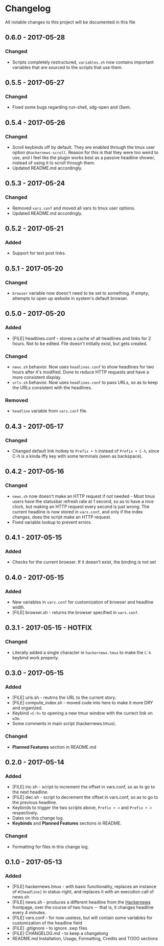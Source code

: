 # Changelog
All notable changes to this project will be documented in this file

## 0.6.0 - 2017-05-28
### Changed
* Scripts completely restructured, `variables.sh` now contains important
  variables that are sourced to the scripts that use them.

## 0.5.5 - 2017-05-27
### Changed
* Fixed some bugs regarding run-shell, xdg-open and i3wm.

## 0.5.4 - 2017-05-26
### Changed
* Scroll keybinds off by default. They are enabled through the tmux user option
  `@hackernews-scroll`. Reason for this is that they were too weird to use, and
  I feel like the plugin works best as a passive headline shower, instead of
  using it to scroll through them.
* Updated README.md accordingly.

## 0.5.3 - 2017-05-24
### Changed
* Removed `vars.conf` and moved all vars to tmux user options.
* Updated README.md accordingly.

## 0.5.2 - 2017-05-21
### Added
* Support for text post links.

## 0.5.1 - 2017-05-20
### Changed
* `browser` variable now doesn't need to be set to something. If empty,
  attempts to open up website in system's default browser.

## 0.5.0 - 2017-05-20
### Added
* [FILE] headlines.conf - stores a cache of all headlines and links for 2
  hours. Not to be edited. File doesn't initially exist, but gets created.
### Changed
* `news.sh` behavior. Now uses `headlines.conf` to show headlines for two
  hours after it's modified. Done to reduce HTTP requests and have a more
consistent display.
* `urls.sh` behavior. Now uses `headlines.conf` to pass URLs, so as to keep
  the URLs consistent with the headlines.
### Removed
* `headline` variable from `vars.conf` file.

## 0.4.3 - 2017-05-17
### Changed
* Changed default link hotkey to `Prefix + h` instead of `Prefix + C-h`, since
  C-h is a kinda iffy key with some terminals (seen as backspace).

## 0.4.2 - 2017-05-16
### Changed
* `news.sh` now doesn't make an HTTP request if not needed - Most tmux users
  have the statusbar refresh rate at 1 second, so as to have a nice clock, but
making an HTTP request every second is just wrong. The current headline is now
stored in `vars.conf`, and only if the index changes, does the script make an
HTTP request.
* Fixed variable lookup to prevent errors.

## 0.4.1 - 2017-05-15
### Added
* Checks for the current browser. If it doesn't exist, the binding is not set

## 0.4.0 - 2017-05-15
### Added
* New variables in `vars.conf` for customization of browser and headline width.
* [FILE] browser.sh - returns the browser specified in `vars.conf`.

## 0.3.1 - 2017-05-15 - HOTFIX
### Changed
* Literally added a single character in `hackernews.tmux` to make the `C-h`
  keybind work properly.

## 0.3.0 - 2017-05-15
### Added
* [FILE] urls.sh - reutrns the URL to the current story.
* [FILE] compute_index.sh - moved code into here to make it more DRY and
  organized.
* Keybind `<C-h>` to opening a new tmux window with the currect link on `w3m`.
* Some comments in main script (hackernews.tmux).
### Changed
* **Planned Features** section in README.md

## 0.2.0 - 2017-05-14
### Added
* [FILE] inc.sh - script to increment the offset in vars.conf, so as to go to
  the next headline.
* [FILE] dec.sh - script to decrement the offset in vars.conf, so as to go to
  the previous headline.
* Keybinds to trigger the two scripts above, `Prefix + <` and `Prefix + >`
  respectively.
* Dates on this change log.
* **Keybinds** and **Planned Features** sections in README.
### Changed
* Formatting for files in this change log.

## 0.1.0 - 2017-05-13
### Added
* [FILE] hackernews.tmux - with basic functionality, replaces an instance of
  `#{headline}` in status-right, and replaces it with an execution call of
news.sh
* [FILE] news.sh - produces a different headline from the
  [Hackernews](https://news.ycombinator.com) frontpage, over the course of two
hours -- that is, it changes headline every 4 minutes.
* [FILE] vars.conf - for now useless, but will contain some variables for
  customization of the headline field
* [FILE] .gitignore - to ignore .swp files
* [FILE] CHANGELOG.md - to keep a changelong
* README.md Installation, Usage, Formatting, Credits and TODO sections
